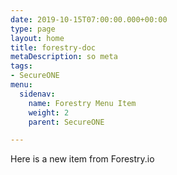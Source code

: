 ```yaml
---
date: 2019-10-15T07:00:00.000+00:00
type: page
layout: home
title: forestry-doc
metaDescription: so meta
tags:
- SecureONE
menu:
  sidenav:
    name: Forestry Menu Item
    weight: 2
    parent: SecureONE

---
```

Here is a new item from Forestry.io